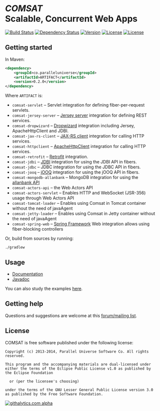 # *COMSAT*<br/>Scalable, Concurrent Web Apps
[![Build Status](http://img.shields.io/travis/puniverse/comsat.svg?style=flat)](https://travis-ci.org/puniverse/comsat) [![Dependency Status](https://www.versioneye.com/user/projects/52dfc913ec1375318800039f/badge.png?style=flat)](https://www.versioneye.com/user/projects/52dfc913ec1375318800039f) [![Version](http://img.shields.io/badge/version-0.2.0-blue.svg?style=flat)](https://github.com/puniverse/comsat/releases) [![License](http://img.shields.io/badge/license-EPL-blue.svg?style=flat)](https://www.eclipse.org/legal/epl-v10.html) [![License](http://img.shields.io/badge/license-LGPL-blue.svg?style=flat)](https://www.gnu.org/licenses/lgpl.html)

## Getting started

In Maven:

```xml
<dependency>
    <groupId>co.paralleluniverse</groupId>
    <artifactId>ARTIFACT</artifactId>
    <version>0.2.0</version>
</dependency>
```

Where `ARTIFACT` is:

* `comsat-servlet` – Servlet integration for defining fiber-per-request servlets.
* `comsat-jersey-server` – [Jersey server](https://jersey.java.net/) integration for defining REST services.
* `comsat-dropwizard` – [Dropwizard](http://dropwizard.io/) integration including Jersey, ApacheHttpClient and JDBI.
* `comsat-jax-rs-client` – [JAX-RS client](https://jersey.java.net/documentation/latest/client.html) integration for calling HTTP services.
* `comsat-httpclient` – [ApacheHttpClient](http://hc.apache.org/httpcomponents-client-ga/) integration for calling HTTP services.
* `comsat-retrofit` – [Retrofit](http://square.github.io/retrofit/) integration.
* `comsat-jdbi` – [JDBI](http://jdbi.org/) integration for using the JDBI API in fibers.
* `comsat-jdbc` – JDBC integration for using the JDBC API in fibers.
* `comsat-jooq` – [jOOQ](http://www.jooq.org/) integration for using the jOOQ API in fibers.
* `comsat-mongodb-allanbank` – MongoDB integration for using the [allanbank API](http://www.allanbank.com/mongodb-async-driver/index.html)
* `comsat-actors-api` – the Web Actors API
* `comsat-actors-servlet` – Enables HTTP and WebSocket (JSR-356) usage through Web Actors API
* `comsat-tomcat-loader` – Enables using Comsat in Tomcat container without the need of javaAgent
* `comsat-jetty-loader` – Enables using Comsat in Jetty container without the need of javaAgent
* `comsat-spring-web` – [Spring Framework](http://projects.spring.io/spring-framework/) Web integration allows using fiber-blocking controllers

Or, build from sources by running:

```
./gradlew
```

## Usage

* [Documentation](http://docs.paralleluniverse.co/comsat/)
* [Javadoc](http://docs.paralleluniverse.co/comsat/javadoc)

You can also study the examples [here](https://github.com/puniverse/comsat-examples).

## Getting help

Questions and suggestions are welcome at this [forum/mailing list](https://groups.google.com/forum/#!forum/comsat-user).

## License

COMSAT is free software published under the following license:

```
Copyright (c) 2013-2014, Parallel Universe Software Co. All rights reserved.

This program and the accompanying materials are dual-licensed under
either the terms of the Eclipse Public License v1.0 as published by
the Eclipse Foundation

  or (per the licensee's choosing)

under the terms of the GNU Lesser General Public License version 3.0
as published by the Free Software Foundation.
```

[![githalytics.com alpha](https://cruel-carlota.gopagoda.com/d376531837c3513ea73279fdbee7d48b "githalytics.com")](http://githalytics.com/puniverse/quasar)
